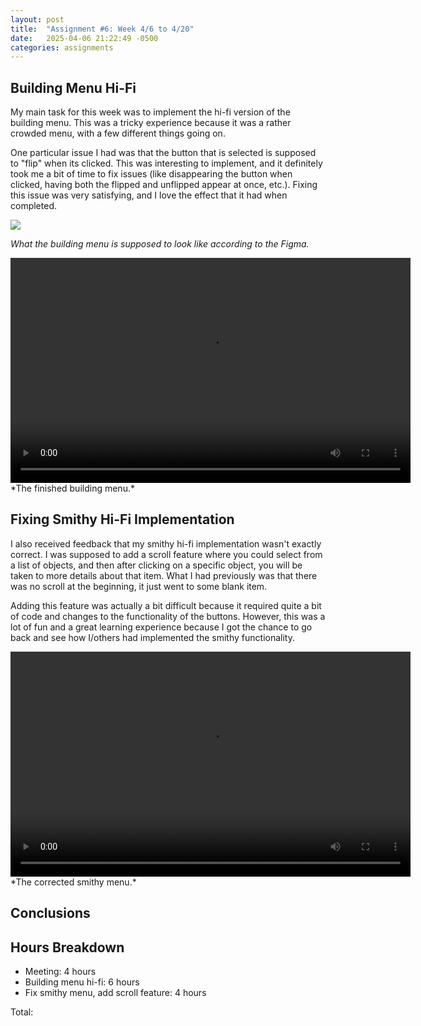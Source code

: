 ```yaml
---
layout: post
title:  "Assignment #6: Week 4/6 to 4/20"
date:   2025-04-06 21:22:49 -0500
categories: assignments
---
```


## Building Menu Hi-Fi
My main task for this week was to implement the hi-fi version of the building menu. This was a tricky experience because it was a rather crowded menu, with a few different things going on.

One particular issue I had was that the button that is selected is supposed to "flip" when its clicked. This was interesting to implement, and it definitely took me a bit of time to fix issues (like disappearing the button when clicked, having both the flipped and unflipped appear at once, etc.). Fixing this issue was very satisfying, and I love the effect that it had when completed.

<img src="{{ 'assets/hw6/figma-building-menu.png' | relative_url }}">

*What the building menu is supposed to look like according to the Figma.*

<video width="640" height="360" controls>
  <source src="{{ 'assets/hw6/finish-build-menu-hifi.mp4' | relative_url }}" type="video/mp4">
  Your browser does not support the video tag.
</video>
*The finished building menu.*

## Fixing Smithy Hi-Fi Implementation
I also received feedback that my smithy hi-fi implementation wasn't exactly correct. I was supposed to add a scroll feature where you could select from a list of objects, and then after clicking on a specific object, you will be taken to more details about that item. What I had previously was that there was no scroll at the beginning, it just went to some blank item. 

Adding this feature was actually a bit difficult because it required quite a bit of code and changes to the functionality of the buttons. However, this was a lot of fun and a great learning experience because I got the chance to go back and see how I/others had implemented the smithy functionality.

<video width="640" height="360" controls>
  <source src="{{ 'assets/hw6/fixed-smithy-hifi.mp4' | relative_url }}" type="video/mp4">
  Your browser does not support the video tag.
</video>
*The corrected smithy menu.*

## Conclusions


## Hours Breakdown
- Meeting: 4 hours
- Building menu hi-fi: 6 hours
- Fix smithy menu, add scroll feature: 4 hours

Total: 